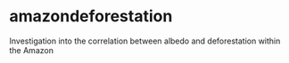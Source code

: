# amazondeforestation
Investigation into the correlation between albedo and deforestation within the Amazon
